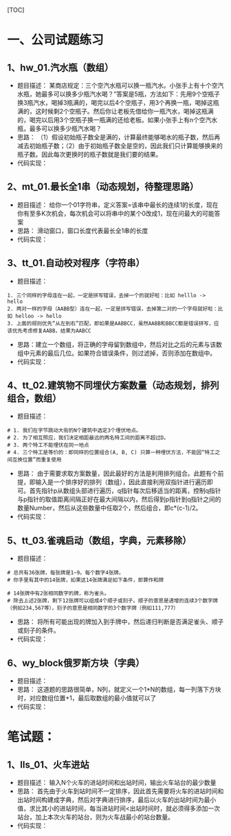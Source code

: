 [TOC]

# 一、公司试题练习
## 1、hw_01.汽水瓶（数组）
- 题目描述：
    某商店规定：三个空汽水瓶可以换一瓶汽水。小张手上有十个空汽水瓶，她最多可以换多少瓶汽水喝？”答案是5瓶，方法如下：先用9个空瓶子换3瓶汽水，喝掉3瓶满的，喝完以后4个空瓶子，用3个再换一瓶，喝掉这瓶满的，这时候剩2个空瓶子。然后你让老板先借给你一瓶汽水，喝掉这瓶满的，喝完以后用3个空瓶子换一瓶满的还给老板。如果小张手上有n个空汽水瓶，最多可以换多少瓶汽水喝？
- 思路：
    （1）假设初始瓶子数全是满的，计算最终能够喝水的瓶子数，然后再减去初始瓶子数；（2）由于初始瓶子数全是空的，因此我们只计算能够换来的瓶子数。因此每次更换时的瓶子数就是我们要的结果。
- 代码实现：

## 2、mt_01.最长全1串（动态规划，待整理思路）
- 题目描述：
    给你一个01字符串，定义答案=该串中最长的连续1的长度，现在你有至多K次机会，每次机会可以将串中的某个0改成1，现在问最大的可能答案
- 思路：
    滑动窗口，窗口长度代表最长全1串的长度
- 代码实现：

## 3、tt_01.自动校对程序（字符串）
- 题目描述：
```
1. 三个同样的字母连在一起，一定是拼写错误，去掉一个的就好啦：比如 helllo -> hello
2. 两对一样的字母（AABB型）连在一起，一定是拼写错误，去掉第二对的一个字母就好啦：比如 helloo -> hello
3. 上面的规则优先“从左到右”匹配，即如果是AABBCC，虽然AABB和BBCC都是错误拼写，应该优先考虑修复AABB，结果为AABCC 
```
- 思路：建立一个数组，将正确的字母留到数组中，然后对比之后的元素与该数组中元素的最后几位。如果符合错误条件，则过滤掉，否则添加在数组中。
- 代码实现：

## 4、tt_02.建筑物不同埋伏方案数量（动态规划，排列组合，数组）
- 题目描述：
```
# 1. 我们在字节跳动大街的N个建筑中选定3个埋伏地点。
# 2. 为了相互照应，我们决定相距最远的两名特工间的距离不超过D。
# 3. 两个特工不能埋伏在同一地点
# 4. 三个特工是等价的：即同样的位置组合(A, B, C) 只算一种埋伏方法，不能因“特工之间互换位置”而重复使用 
```
- 思路：
    由于需要求取方案数量，因此最好的方法是利用排列组合。此题有个前提，即输入是一个排序好的排列（数组），因此直接利用双指针进行遍历即可。首先指针p从数组头部进行遍历，q指针每次后移适当的距离，控制q指针与p指针的取值距离间隔正好在最大间隔以内，然后得到p指针到q指针之间的数量Number，然后从这些数量中任取2个，然后组合，即c*(c-1)/2。
- 代码实现：


## 5、tt_03.雀魂启动（数组，字典，元素移除）
- 题目描述：
```
# 总共有36张牌，每张牌是1~9。每个数字4张牌。
# 你手里有其中的14张牌，如果这14张牌满足如下条件，即算作和牌

# 14张牌中有2张相同数字的牌，称为雀头。
# 除去上述2张牌，剩下12张牌可以组成4个顺子或刻子。顺子的意思是递增的连续3个数字牌（例如234,567等），刻子的意思是相同数字的3个数字牌（例如111,777）
```
- 思路：
    将所有可能出现的牌加入到手牌中，然后递归判断是否满足雀头、顺子或刻子的条件。
- 代码实现：

## 6、wy_block俄罗斯方块（字典）
- 题目描述：
- 思路：
    这道题的思路很简单，N列，就定义一个1*N的数组，每一列落下方块时，对应数组位置+1，最后取数组的最小值就可以了
- 代码实现：


# 笔试题：
## 1、lls_01、火车进站
- 题目描述：
    输入N个火车的进站时间和出站时间，输出火车站台的最少数量
- 思路：
    首先由于火车到站时间不一定排序，因此首先需要将火车的进站时间和出站时间构建成字典，然后对字典进行排序，最后以火车的出站时间为最小值，求比其小的进站时间，每当进站时间<出站时间时，就必须得多添加一次站台，加上本次火车的站台，则为火车战最小的站台数量。
- 代码实现：
    
